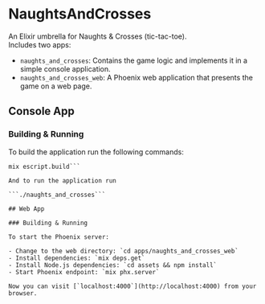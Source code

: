 # NaughtsAndCrosses

An Elixir umbrella for Naughts & Crosses (tic-tac-toe).  
Includes two apps: 
- `naughts_and_crosses`: Contains the game logic and implements it in a simple console application.
- `naughts_and_crosses_web`: A Phoenix web application that presents the game on a web page.

## Console App

### Building & Running

To build the application run the following commands:

```cd apps/naughts_and_crosses
mix escript.build```

And to run the application run

```./naughts_and_crosses```

## Web App

### Building & Running

To start the Phoenix server:

- Change to the web directory: `cd apps/naughts_and_crosses_web`
- Install dependencies: `mix deps.get`
- Install Node.js dependencies: `cd assets && npm install`
- Start Phoenix endpoint: `mix phx.server`

Now you can visit [`localhost:4000`](http://localhost:4000) from your browser.
